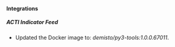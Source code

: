 #### Integrations
##### ACTI Indicator Feed
- Updated the Docker image to: *demisto/py3-tools:1.0.0.67011*.
